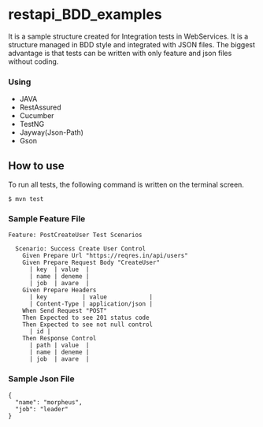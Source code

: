 # restapi_BDD_examples

It is a sample structure created for Integration tests in WebServices. It is a structure managed in BDD style and integrated with JSON files.
The biggest advantage is that tests can be written with only feature and json files without coding.

### Using

- JAVA
- RestAssured
- Cucumber
- TestNG
- Jayway(Json-Path)
- Gson

## How to use

To run all tests, the following command is written on the terminal screen.

`$ mvn test`

### Sample Feature File

```
Feature: PostCreateUser Test Scenarios

  Scenario: Success Create User Control
    Given Prepare Url "https://reqres.in/api/users"
    Given Prepare Request Body "CreateUser"
      | key  | value  |
      | name | deneme |
      | job  | avare  |
    Given Prepare Headers
      | key          | value            |
      | Content-Type | application/json |
    When Send Request "POST"
    Then Expected to see 201 status code
    Then Expected to see not null control
      | id |
    Then Response Control
      | path | value  |
      | name | deneme |
      | job  | avare  |
```

### Sample Json File

```
{
  "name": "morpheus",
  "job": "leader"
}
```

